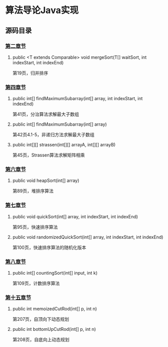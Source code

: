 # 算法导论Java实现

## 源码目录

### [第二章节](src/Chapter2.java)

1. public \<T extends Comparable\> void mergeSort(T[] waitSort, int indexStart, int indexEnd)

   第19页，归并排序

### [第四章节](src/Chapter4.java)

1. public int[] findMaximumSubarray(int[] array, int indexStart, int indexEnd)

   第41页，分治算法求解最大子数组
2. public int[] findMaximumSubarray(int[] array)

   第42页4.1-5，非递归方法求解最大子数组
3. public int[][] strassen(int[][] arrayA, int[][] arrayB)

   第45页，Strassen算法求解矩阵相乘

### [第六章节](src/Chapter6.java)

1. public void heapSort(int[] array)

   第89页，堆排序算法

### [第七章节](src/Chapter7.java)

1. public void quickSort(int[] array, int indexStart, int indexEnd)

   第95页，快速排序算法
2. public void randomizedQuickSort(int[] array, int indexStart, int indexEnd)

   第100页，快速排序算法的随机化版本

### [第八章节](src/Chapter8.java)

1. public int[] countingSort(int[] input, int k)

   第109页，计数排序算法

### [第十五章节](src/Chapter15.java)

1. public int memoizedCutRod(int[] p, int n)

   第207页，自顶向下动态规划
2. public int bottomUpCutRod(int[] p, int n)
   
   第208页，自底向上动态规划